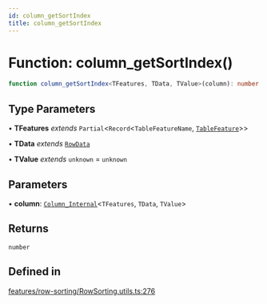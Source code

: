 ```yaml
---
id: column_getSortIndex
title: column_getSortIndex
---
```


# Function: column\_getSortIndex()

```ts
function column_getSortIndex<TFeatures, TData, TValue>(column): number
```

## Type Parameters

• **TFeatures** *extends* `Partial`\<`Record`\<`TableFeatureName`, [`TableFeature`](../interfaces/tablefeature.md)\>\>

• **TData** *extends* [`RowData`](../type-aliases/rowdata.md)

• **TValue** *extends* `unknown` = `unknown`

## Parameters

• **column**: [`Column_Internal`](../type-aliases/column_internal.md)\<`TFeatures`, `TData`, `TValue`\>

## Returns

`number`

## Defined in

[features/row-sorting/RowSorting.utils.ts:276](https://github.com/TanStack/table/blob/main/packages/table-core/src/features/row-sorting/RowSorting.utils.ts#L276)
